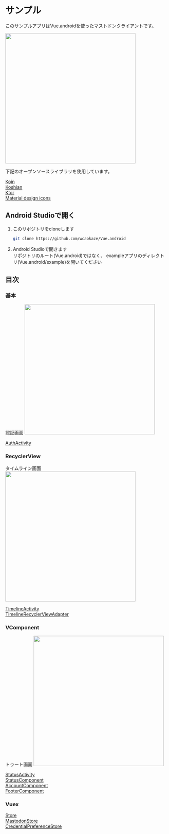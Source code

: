 
サンプル
================================================================================

このサンプルアプリはVue.androidを使ったマストドンクライアントです。

<img src="https://raw.github.com/wcaokaze/Vue.android/master/imgs/vue-android-example.gif" width="405px">

下記のオープンソースライブラリを使用しています。

[Koin](https://github.com/InsertKoinIO/koin)  
[Koshian](https://github.com/wcaokaze/Koshian)  
[Ktor](https://github.com/ktorio/ktor)  
[Material design icons](https://github.com/google/material-design-icons)  


Android Studioで開く
--------------------------------------------------------------------------------

1. このリポジトリをcloneします  
   ```sh
   git clone https://github.com/wcaokaze/Vue.android
   ```

1. Android Studioで開きます  
    リポジトリのルート(Vue.android)ではなく、
    exampleアプリのディレクトリ(Vue.android/example)を開いてください


目次
--------------------------------------------------------------------------------

### 基本

認証画面
<img src="https://raw.github.com/wcaokaze/Vue.android/master/imgs/example_auth.png" width="405px">

[AuthActivity](https://github.com/wcaokaze/Vue.android/blob/master/example/app/src/main/java/com/wcaokaze/vue/android/example/activity/auth/AuthActivity.kt)  


### RecyclerView

タイムライン画面
<img src="https://raw.github.com/wcaokaze/Vue.android/master/imgs/example_timeline.png" width="405px">

[TimelineActivity](https://github.com/wcaokaze/Vue.android/blob/master/example/app/src/main/java/com/wcaokaze/vue/android/example/activity/timeline/TimelineActivity.kt)  
[TimelineRecyclerViewAdapter](https://github.com/wcaokaze/Vue.android/blob/master/example/app/src/main/java/com/wcaokaze/vue/android/example/activity/timeline/TimelineRecyclerViewAdapter.kt)  


### VComponent

トゥート画面
<img src="https://raw.github.com/wcaokaze/Vue.android/master/imgs/example_status.png" width="405px">

[StatusActivity](https://github.com/wcaokaze/Vue.android/blob/master/example/app/src/main/java/com/wcaokaze/vue/android/example/activity/status/StatusActivity.kt)  
[StatusComponent](https://github.com/wcaokaze/Vue.android/blob/master/example/app/src/main/java/com/wcaokaze/vue/android/example/activity/status/StatusComponent.kt)  
[AccountComponent](https://github.com/wcaokaze/Vue.android/blob/master/example/app/src/main/java/com/wcaokaze/vue/android/example/activity/status/AccountComponent.kt)  
[FooterComponent](https://github.com/wcaokaze/Vue.android/blob/master/example/app/src/main/java/com/wcaokaze/vue/android/example/activity/status/FooterComponent.kt)  


### Vuex

[Store](https://github.com/wcaokaze/Vue.android/blob/master/example/app/src/main/java/com/wcaokaze/vue/android/example/Store.kt)  
[MastodonStore](https://github.com/wcaokaze/Vue.android/blob/master/example/mastodon/src/main/java/com/wcaokaze/vue/android/example/mastodon/MastodonStore.kt)  
[CredentialPreferenceStore](https://github.com/wcaokaze/Vue.android/blob/master/example/app/src/main/java/com/wcaokaze/vue/android/example/CredentialPreferenceStore.kt)  

